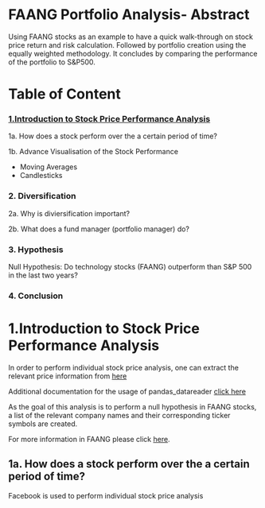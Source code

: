 # FAANG Portfolio Analysis- Abstract
Using FAANG stocks as an example to have a quick walk-through on stock price return and risk calculation. Followed by portfolio creation using the equally weighted methodology. It concludes by comparing the performance of the portfolio to S\&P500.


# Table of Content

### [1.Introduction to Stock Price Performance Analysis](#1.introduction-to-stock-price-performance-analysis)

1a. How does a stock perform over the a certain period of time?

1b. Advance Visualisation of the Stock Performance 

- Moving Averages 
- Candlesticks 

### 2. Diversification

2a. Why is diviersification important?

2b. What does a fund manager (portfolio manager) do?

### 3. Hypothesis

Null Hypothesis: Do technology stocks (FAANG) outperform than S&P 500 in the last two years?

### 4. Conclusion


# 1.Introduction to Stock Price Performance Analysis

In order to perform individual stock price analysis, one can extract the relevant price information from [here](https://www.alphavantage.co/documentation/)

Additional documentation for the usage of pandas_datareader [click here](https://buildmedia.readthedocs.org/media/pdf/pandas-datareader/latest/pandas-datareader.pdf)

As the goal of this analysis is to perform a null hypothesis in FAANG stocks, a list of the relevant company names and their corresponding ticker symbols are created.

For more information in FAANG please click [here](https://www.investopedia.com/terms/f/faang-stocks.asp).

## 1a. How does a stock perform over the a certain period of time?

Facebook is used to perform individual stock price analysis
